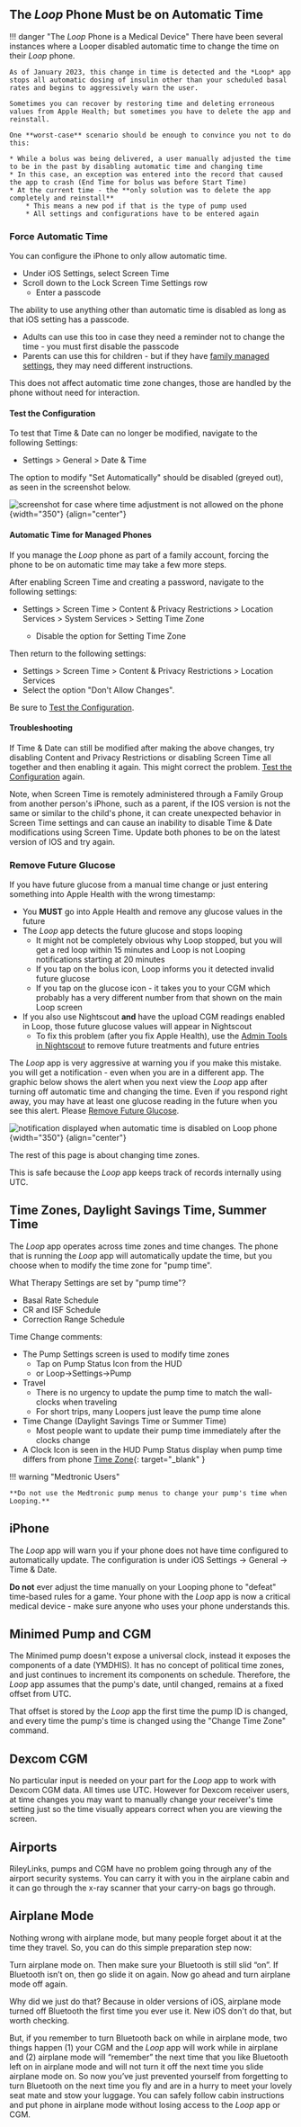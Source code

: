 ## The *Loop* Phone Must be on Automatic Time

!!! danger "The *Loop* Phone is a Medical Device"
    There have been several instances where a Looper disabled automatic time to change the time on their *Loop* phone.

    As of January 2023, this change in time is detected and the *Loop* app stops all automatic dosing of insulin other than your scheduled basal rates and begins to aggressively warn the user.

    Sometimes you can recover by restoring time and deleting erroneous values from Apple Health; but sometimes you have to delete the app and reinstall.

    One **worst-case** scenario should be enough to convince you not to do this:

    * While a bolus was being delivered, a user manually adjusted the time to be in the past by disabling automatic time and changing time
    * In this case, an exception was entered into the record that caused the app to crash (End Time for bolus was before Start Time)
    * At the current time - the **only solution was to delete the app completely and reinstall**
        * This means a new pod if that is the type of pump used
        * All settings and configurations have to be entered again

### Force Automatic Time

You can configure the iPhone to only allow automatic time.

* Under iOS Settings, select Screen Time
* Scroll down to the Lock Screen Time Settings row
    * Enter a passcode

The ability to use anything other than automatic time is disabled as long as that iOS setting has a passcode. 

* Adults can use this too in case they need a reminder not to change the time - you must first disable the passcode
* Parents can use this for children - but if they have [family managed settings](#automatic-time-for-managed-phones), they may need different instructions.

This does not affect automatic time zone changes, those are handled by the phone without need for interaction.

#### Test the Configuration

To test that Time & Date can no longer be modified, navigate to the following Settings:

* Settings > General > Date & Time

The option to modify "Set Automatically" should be disabled (greyed out), as seen in the screenshot below.

![screenshot for case where time adjustment is not allowed on the phone](img/time-cannot-be-modified.png){width="350"}
{align="center"}

#### Automatic Time for Managed Phones

If you manage the *Loop* phone as part of a family account, forcing the phone to be on automatic time may take a few more steps.

After enabling Screen Time and creating a password, navigate to the following settings:

* Settings > Screen Time > Content & Privacy Restrictions > Location Services > System Services > Setting Time Zone

    * Disable the option for Setting Time Zone

Then return to the following settings:

* Settings > Screen Time > Content & Privacy Restrictions > Location Services
* Select the option "Don't Allow Changes".

Be sure to [Test the Configuration](#test-the-configuration).

#### Troubleshooting

If Time & Date can still be modified after making the above changes, try disabling Content and Privacy Restrictions or disabling Screen Time all together and then enabling it again. This might correct the problem. [Test the Configuration](#test-the-configuration) again.

Note, when Screen Time is remotely administered through a Family Group from another person's iPhone, such as a parent, if the IOS version is not the same or similar to the child's phone, it can create unexpected behavior in Screen Time settings and can cause an inability to disable Time & Date modifications using Screen Time. Update both phones to be on the latest version of IOS and try again.

### Remove Future Glucose

If you have future glucose from a manual time change or just entering something into Apple Health with the wrong timestamp:

* You **MUST** go into Apple Health and remove any glucose values in the future
* The *Loop* app detects the future glucose and stops looping
    * It might not be completely obvious why Loop stopped, but you will get a red loop within 15 minutes and Loop is not Looping notifications starting at 20 minutes
    * If you tap on the bolus icon, Loop informs you it detected invalid future glucose
    * If you tap on the glucose icon - it takes you to your CGM which probably has a very different number from that shown on the main Loop screen
* If you also use Nightscout **and** have the upload CGM readings enabled in Loop, those future glucose values will appear in Nightscout
    * To fix this problem (after you fix Apple Health), use the [Admin Tools in Nightscout](https://nightscout.github.io/nightscout/admin_tools/) to remove future treatments and future entries

The *Loop* app is very aggressive at warning you if you make this mistake. you will get a notification - even when you are in a different app. The graphic below shows the alert when you next view the *Loop* app after turning off automatic time and changing the time. Even if you respond right away, you may have at least one glucose reading in the future when you see this alert. Please [Remove Future Glucose](#remove-future-glucose).

![notification displayed when automatic time is disabled on Loop phone](../loop-3/img/omnipod-time-change.svg){width="350"}
{align="center"}

The rest of this page is about changing time zones.

This is safe because the *Loop* app keeps track of records internally using UTC.

## Time Zones, Daylight Savings Time, Summer Time

The *Loop* app operates across time zones and time changes. The phone that is running the *Loop* app will automatically update the time, but you choose when to modify the time zone for "pump time".

What Therapy Settings are set by "pump time"?

* Basal Rate Schedule
* CR and ISF Schedule
* Correction Range Schedule

Time Change comments:

* The Pump Settings screen is used to modify time zones
    * Tap on Pump Status Icon from the HUD
    * or Loop->Settings->Pump
* Travel
    * There is no urgency to update the pump time to match the wall-clocks when traveling
    * For short trips, many Loopers just leave the pump time alone
* Time Change (Daylight Savings Time or Summer Time)
    * Most people want to update their pump time immediately after the clocks change
* A Clock Icon is seen in the HUD Pump Status display when pump time differs from phone [Time Zone](../loop-3/displays-v3.md#time-zone){: target="_blank" }

!!! warning "Medtronic Users"

    **Do not use the Medtronic pump menus to change your pump's time when Looping.**

## iPhone

The *Loop* app will warn you if your phone does not have time configured to automatically update. The configuration is under iOS Settings -> General -> Time & Date.

**Do not** ever adjust the time manually on your Looping phone to "defeat" time-based rules for a game. Your phone with the *Loop* app is now a critical medical device - make sure anyone who uses your phone understands this.

## Minimed Pump and CGM

The Minimed pump doesn't expose a universal clock, instead it exposes the components of a date (YMDHIS). It has no concept of political time zones, and just continues to increment its components on schedule. Therefore, the *Loop* app assumes that the pump's date, until changed, remains at a fixed offset from UTC.

That offset is stored by the *Loop* app the first time the pump ID is changed, and every time the pump's time is changed using the "Change Time Zone" command.

## Dexcom CGM

No particular input is needed on your part for the *Loop* app to work with Dexcom CGM data. All times use UTC.  However for Dexcom receiver users, at time changes you may want to manually change your receiver's time setting just so the time visually appears correct when you are viewing the screen.

## Airports

RileyLinks, pumps and CGM have no problem going through any of the airport security systems. You can carry it with you in the airplane cabin and it can go through the x-ray scanner that your carry-on bags go through.

## Airplane Mode

Nothing wrong with airplane mode, but many people forget about it at the time they travel. So, you can do this simple preparation step now:

Turn airplane mode on. Then make sure your Bluetooth is still slid “on”. If Bluetooth isn’t on, then go slide it on again. Now go ahead and turn airplane mode off again.

Why did we just do that? Because in older versions of iOS, airplane mode turned off Bluetooth the first time you ever use it. New iOS don't do that, but worth checking.

But, if you remember to turn Bluetooth back on while in airplane mode, two things happen (1) your CGM and the *Loop* app will work while in airplane and (2) airplane mode will “remember” the next time that you like Bluetooth left on in airplane mode and will not turn it off the next time you slide airplane mode on. So now you’ve just prevented yourself from forgetting to turn Bluetooth on the next time you fly and are in a hurry to meet your lovely seat mate and stow your luggage. You can safely follow cabin instructions and put phone in airplane mode without losing access to the *Loop* app or CGM.

